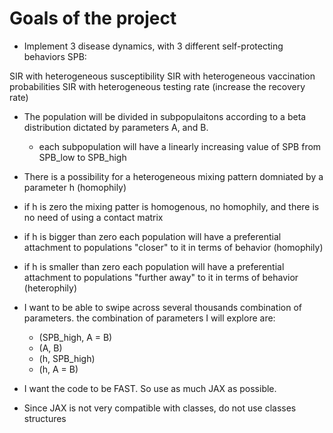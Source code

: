 # Goals of the project

- Implement 3 disease dynamics, with 3 different self-protecting behaviors SPB:

SIR with heterogeneous susceptibility
SIR with heterogeneous vaccination probabilities
SIR with heterogeneous testing rate (increase the recovery rate)

- The population will be divided in subpopulaitons according to a beta distribution dictated by parameters A, and B.
    - each subpopulation will have a linearly increasing value of SPB from SPB_low to SPB_high

- There is a possibility for a heterogeneous mixing pattern domniated by a parameter h (homophily)
- if h is zero the mixing patter is homogenous, no homophily, and there is no need of using a contact matrix
- if h is bigger than zero each population will have a preferential attachment to populations "closer" to it in terms of behavior (homophily)
- if h is smaller than zero each population will have a preferential attachment to populations "further away" to it in terms of behavior (heterophily)


- I want to be able to swipe across several thousands combination of parameters. the combination of parameters I will explore are: 
    - (SPB_high, A = B)
    - (A, B)
    - (h, SPB_high)
    - (h, A = B)

- I want the code to be FAST. So use as much JAX as possible.

- Since JAX is not very compatible with classes, do not use classes structures